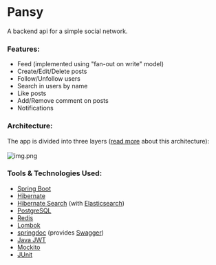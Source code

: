# Pansy
A backend api for a simple social network.

### Features:
* Feed (implemented using "fan-out on write" model)
* Create/Edit/Delete posts
* Follow/Unfollow users
* Search in users by name
* Like posts
* Add/Remove comment on posts
* Notifications

### Architecture:
The app is divided into three layers ([read more](https://martinfowler.com/bliki/PresentationDomainDataLayering.html) about this architecture):\
\
![img.png](/Users/mostafa/Documents/Projects/Pansy/arch.png)
### Tools & Technologies Used:
* [Spring Boot](https://spring.io/)
* [Hibernate](https://hibernate.org/)
* [Hibernate Search](https://hibernate.org/search/) (with [Elasticsearch](https://www.elastic.co/))
* [PostgreSQL](https://www.postgresql.org/)
* [Redis](https://redis.io/)
* [Lombok](https://projectlombok.org/)
* [springdoc](https://springdoc.org/) (provides [Swagger](https://swagger.io/))
* [Java JWT](https://github.com/jwtk/jjwt)
* [Mockito](https://site.mockito.org/)
* [JUnit](https://junit.org/)